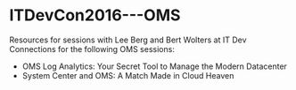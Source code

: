 # ITDevCon2016---OMS #

Resources for sessions with Lee Berg and Bert Wolters at IT Dev Connections for the following OMS sessions:

* OMS Log Analytics: Your Secret Tool to Manage the Modern Datacenter
* System Center and OMS: A Match Made in Cloud Heaven
